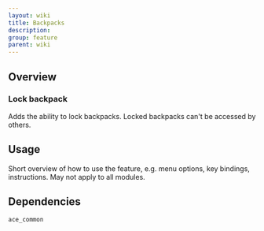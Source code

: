 ```yaml
---
layout: wiki
title: Backpacks
description: 
group: feature
parent: wiki
---
```


## Overview

### Lock backpack
Adds the ability to lock backpacks. Locked backpacks can't be accessed by others.


## Usage

Short overview of how to use the feature, e.g. menu options, key bindings, 
instructions. May not apply to all modules.


## Dependencies

`ace_common`
